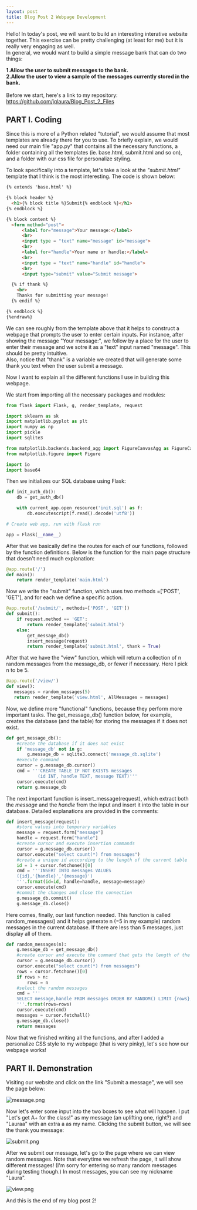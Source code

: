 ```yaml
---
layout: post
title: Blog Post 2 Webpage Development
---
```

Hello! In today's post, we will want to build an interesting interative website together. This exercise can be pretty challenging (at least for me) but it is really very engaging as well.<br>
In general, we would want to build a simple message bank that can do two things:<br>

**1.Allow the user to submit messages to the bank.**<br>
**2.Allow the user to view a sample of the messages currently stored in the bank.**   
<br> Before we start, here's a link to my repository: https://github.com/jqlaura/Blog_Post_2_Files

## PART I. Coding

Since this is more of a Python related "tutorial", we would assume that most templates are already there for you to use. To briefly explain, we would need our main file "app.py" that contains all the necessary functions, a folder containing all the templates (ie. base.html, submit.html and so on), and a folder with our css file for personalize styling.

To look specifically into a template, let's take a look at the *"submit.html"* template that I think is the most interesting. The code is shown below:

```html {%raw%}
{% extends 'base.html' %}

{% block header %}
  <h1>{% block title %}Submit{% endblock %}</h1>
{% endblock %}

{% block content %}
  <form method="post">
      <label for="message">Your message:</label>
      <br>
      <input type = "text" name="message" id="message">
      <br>
      <label for="handle">Your name or handle:</label>
      <br>
      <input type = "text" name="handle" id="handle">
      <br>
      <input type="submit" value="Submit message">

  {% if thank %}
    <br>
    Thanks for submitting your message!
  {% endif %}

{% endblock %} 
{%endraw%}
```

We can see roughly from the template above that it helps to construct a webpage that prompts the user to enter certain inputs. For instance, after showing the message "Your message:", we follow by a place for the user to enter their message and we sotre it as a "text" input named "message". This should be pretty intuitive.<br>
Also, notice that "thank" is a variable we created that will generate some thank you text when the user submit a message.

Now I want to explain all the different functions I use in building this webpage.

We start from importing all the necessary packages and modules:


```python
from flask import Flask, g, render_template, request

import sklearn as sk
import matplotlib.pyplot as plt
import numpy as np
import pickle
import sqlite3

from matplotlib.backends.backend_agg import FigureCanvasAgg as FigureCanvas
from matplotlib.figure import Figure

import io
import base64
```

Then we initializes our SQL database using Flask:


```python
def init_auth_db():
    db = get_auth_db()

    with current_app.open_resource('init.sql') as f:
        db.executescript(f.read().decode('utf8'))

# Create web app, run with flask run

app = Flask(__name__)
```

After that we basically define the routes for each of our functions, followed by the function definitions. Below is the function for the main page structure that doesn't need much explanation:


```python
@app.route('/')
def main():
    return render_template('main.html')
```

Now we write the "submit" function, which uses two methods =['POST', 'GET'], and for each we define a specific action. 


```python
@app.route('/submit/', methods=['POST', 'GET'])
def submit():
    if request.method == 'GET':
        return render_template('submit.html')
    else:
        get_message_db()
        insert_message(request)
        return render_template('submit.html', thank = True)
```

After that we have the "view" function, which will return a collection of n random messages from the message_db, or fewer if necessary. Here I pick n to be 5.


```python
@app.route('/view/')
def view():
   messages = random_messages(5)
   return render_template('view.html', AllMessages = messages)
```

Now, we define more "functional" functions, because they perform more important tasks. The get_message_db() function below, for example, creates the database (and the table) for storing the messages if it does not exist.


```python
def get_message_db():
    #create the database if it does not exist
    if 'message_db' not in g:
        g.message_db = sqlite3.connect('message_db.sqlite')
    #execute command
    cursor = g.message_db.cursor()
    cmd = '''CREATE TABLE IF NOT EXISTS messages 
            (id INT, handle TEXT, message TEXT)'''
    cursor.execute(cmd)
    return g.message_db
```

The next important function is insert_message(request), which extract both the *message* and the *handle* from the input and insert it into the table in our database. Detailed explanations are provided in the comments:


```python
def insert_message(request):
    #store values into temporary variables
    message = request.form["message"]
    handle = request.form["handle"]
    #create cursor and execute insertion commands
    cursor = g.message_db.cursor()
    cursor.execute("select count(*) from messages")
    #create a unique id acccording to the length of the current table
    id = 1 + cursor.fetchone()[0]
    cmd = '''INSERT INTO messages VALUES 
    ({id},'{handle}','{message}')
    '''.format(id=id, handle=handle, message=message)
    cursor.execute(cmd)
    #commit the changes and close the connection
    g.message_db.commit()
    g.message_db.close()
```

Here comes, finally, our last function needed. This function is called random_messages() and it helps generate n (=5 in my example) random messages in the current database. If there are less than 5 messages, just display all of them.


```python
def random_messages(n):
    g.message_db = get_message_db()
    #create cursor and execute the command that gets the length of the table
    cursor = g.message_db.cursor()
    cursor.execute("select count(*) from messages")
    rows = cursor.fetchone()[0]
    if rows > n:
        rows = n
    #select the random messages
    cmd = '''
    SELECT message,handle FROM messages ORDER BY RANDOM() LIMIT {rows};
    '''.format(rows=rows)
    cursor.execute(cmd)
    messages = cursor.fetchall()
    g.message_db.close()
    return messages
```

Now that we finished writing all the functions, and after I added a personalize CSS style to my webpage (that is very pinky), let's see how our webpage works!

## PART II. Demonstration

Visiting our website and click on the link "Submit a message", we will see the page below:

![message.png](/images/message.png)

Now let's enter some input into the two boxes to see what will happen. I put "Let's get A+ for the class!" as my message (an uplifting one, right?) and "Lauraa" with an extra a as my name. Clicking the submit button, we will see the thank you message:

![submit.png](/images/submit.png)

After we submit our message, let's go to the page where we can view random messages. Note that everytime we refresh the page, it will show different messages! (I'm sorry for entering so many random messages during testing though.) In most messages, you can see my nickname "Laura".

![view.png](/images/view.png)

And this is the end of my blog post 2!
